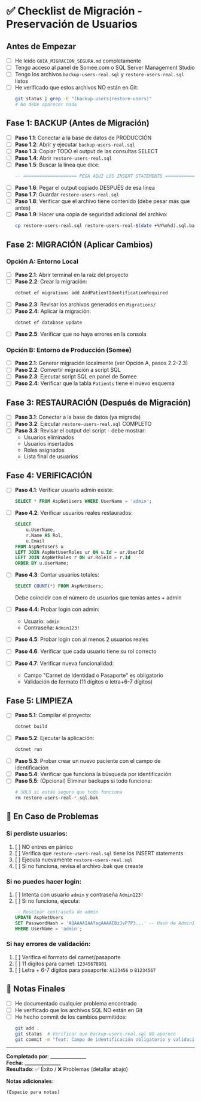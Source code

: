 # ✅ Checklist de Migración - Preservación de Usuarios

## Antes de Empezar

- [ ] He leído `GUIA_MIGRACION_SEGURA.md` completamente
- [ ] Tengo acceso al panel de Somee.com o SQL Server Management Studio
- [ ] Tengo los archivos `backup-users-real.sql` y `restore-users-real.sql` listos
- [ ] He verificado que estos archivos NO están en Git:
  ```bash
  git status | grep -E "(backup-users|restore-users)"
  # No debe aparecer nada
  ```

## Fase 1: BACKUP (Antes de Migración)

- [ ] **Paso 1.1**: Conectar a la base de datos de PRODUCCIÓN
- [ ] **Paso 1.2**: Abrir y ejecutar `backup-users-real.sql`
- [ ] **Paso 1.3**: Copiar TODO el output de las consultas SELECT
- [ ] **Paso 1.4**: Abrir `restore-users-real.sql`
- [ ] **Paso 1.5**: Buscar la línea que dice:
  ```sql
  -- ==================== PEGA AQUÍ LOS INSERT STATEMENTS ====================
  ```
- [ ] **Paso 1.6**: Pegar el output copiado DESPUÉS de esa línea
- [ ] **Paso 1.7**: Guardar `restore-users-real.sql`
- [ ] **Paso 1.8**: Verificar que el archivo tiene contenido (debe pesar más que antes)
- [ ] **Paso 1.9**: Hacer una copia de seguridad adicional del archivo:
  ```bash
  cp restore-users-real.sql restore-users-real-$(date +%Y%m%d).sql.bak
  ```

## Fase 2: MIGRACIÓN (Aplicar Cambios)

### Opción A: Entorno Local

- [ ] **Paso 2.1**: Abrir terminal en la raíz del proyecto
- [ ] **Paso 2.2**: Crear la migración:
  ```bash
  dotnet ef migrations add AddPatientIdentificationRequired
  ```
- [ ] **Paso 2.3**: Revisar los archivos generados en `Migrations/`
- [ ] **Paso 2.4**: Aplicar la migración:
  ```bash
  dotnet ef database update
  ```
- [ ] **Paso 2.5**: Verificar que no haya errores en la consola

### Opción B: Entorno de Producción (Somee)

- [ ] **Paso 2.1**: Generar migración localmente (ver Opción A, pasos 2.2-2.3)
- [ ] **Paso 2.2**: Convertir migración a script SQL
- [ ] **Paso 2.3**: Ejecutar script SQL en panel de Somee
- [ ] **Paso 2.4**: Verificar que la tabla `Patients` tiene el nuevo esquema

## Fase 3: RESTAURACIÓN (Después de Migración)

- [ ] **Paso 3.1**: Conectar a la base de datos (ya migrada)
- [ ] **Paso 3.2**: Ejecutar `restore-users-real.sql` COMPLETO
- [ ] **Paso 3.3**: Revisar el output del script - debe mostrar:
  - Usuarios eliminados
  - Usuarios insertados
  - Roles asignados
  - Lista final de usuarios

## Fase 4: VERIFICACIÓN

- [ ] **Paso 4.1**: Verificar usuario admin existe:
  ```sql
  SELECT * FROM AspNetUsers WHERE UserName = 'admin';
  ```
- [ ] **Paso 4.2**: Verificar usuarios reales restaurados:
  ```sql
  SELECT 
      u.UserName,
      r.Name AS Rol,
      u.Email
  FROM AspNetUsers u
  LEFT JOIN AspNetUserRoles ur ON u.Id = ur.UserId
  LEFT JOIN AspNetRoles r ON ur.RoleId = r.Id
  ORDER BY u.UserName;
  ```
- [ ] **Paso 4.3**: Contar usuarios totales:
  ```sql
  SELECT COUNT(*) FROM AspNetUsers;
  ```
  Debe coincidir con el número de usuarios que tenías antes + admin
  
- [ ] **Paso 4.4**: Probar login con admin:
  - Usuario: `admin`
  - Contraseña: `Admin123!`
  
- [ ] **Paso 4.5**: Probar login con al menos 2 usuarios reales
- [ ] **Paso 4.6**: Verificar que cada usuario tiene su rol correcto
- [ ] **Paso 4.7**: Verificar nueva funcionalidad:
  - Campo "Carnet de Identidad o Pasaporte" es obligatorio
  - Validación de formato (11 dígitos o letra+6-7 dígitos)

## Fase 5: LIMPIEZA

- [ ] **Paso 5.1**: Compilar el proyecto:
  ```bash
  dotnet build
  ```
- [ ] **Paso 5.2**: Ejecutar la aplicación:
  ```bash
  dotnet run
  ```
- [ ] **Paso 5.3**: Probar crear un nuevo paciente con el campo de identificación
- [ ] **Paso 5.4**: Verificar que funciona la búsqueda por identificación
- [ ] **Paso 5.5**: (Opcional) Eliminar backups si todo funciona:
  ```bash
  # SOLO si estás seguro que todo funciona
  rm restore-users-real-*.sql.bak
  ```

## 🚨 En Caso de Problemas

### Si perdiste usuarios:
1. [ ] NO entres en pánico
2. [ ] Verifica que `restore-users-real.sql` tiene los INSERT statements
3. [ ] Ejecuta nuevamente `restore-users-real.sql`
4. [ ] Si no funciona, revisa el archivo .bak que creaste

### Si no puedes hacer login:
1. [ ] Intenta con usuario `admin` y contraseña `Admin123!`
2. [ ] Si no funciona, ejecuta:
   ```sql
   -- Resetear contraseña de admin
   UPDATE AspNetUsers 
   SET PasswordHash = 'AQAAAAIAAYagAAAAEBzJvP7P3...' -- Hash de Admin123!
   WHERE UserName = 'admin';
   ```

### Si hay errores de validación:
1. [ ] Verifica el formato del carnet/pasaporte
2. [ ] 11 dígitos para carnet: `12345678901`
3. [ ] Letra + 6-7 dígitos para pasaporte: `A123456` o `B1234567`

## 📝 Notas Finales

- [ ] He documentado cualquier problema encontrado
- [ ] He verificado que los archivos SQL NO están en Git
- [ ] He hecho commit de los cambios permitidos:
  ```bash
  git add .
  git status  # Verificar que backup-users-real.sql NO aparece
  git commit -m "feat: Campo de identificación obligatorio y validación para Cuba"
  ```

---

**Completado por**: _______________  
**Fecha**: _______________  
**Resultado**: ✅ Éxito / ❌ Problemas (detallar abajo)

**Notas adicionales**:
```
(Espacio para notas)
```
